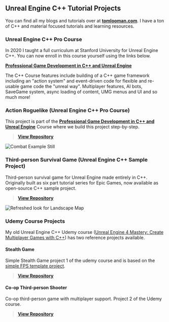 ## Unreal Engine C++ Tutorial Projects

You can find all my blogs and tutorials over at **[tomlooman.com](https://tomlooman.com)**. I have a ton of C++ and material focused tutorials and learning resources.

### Unreal Engine C++ Pro Course

In 2020 I taught a full curriculum at Stanford University for Unreal Engine C++. You can now enroll in this course yourself using the links below.

**[Professional Game Development in C++ and Unreal Engine](https://courses.tomlooman.com/p/unrealengine-cpp?coupon_code=COMMUNITY15&src=github)**

The C++ Course features include building of a C++ game framework including an "action system" and event-driven code for flexible and re-usable game code the "unreal way". Multiplayer features, AI bots, SaveGame system, async loading of content, UMG menus and UI and so much more!

### Action Roguelike (Unreal Engine C++ Pro Course)

This project is part of the **[Professional Game Development in C++ and Unreal Engine](https://courses.tomlooman.com/p/unrealengine-cpp?coupon_code=COMMUNITY15&src=github)** Course where we build this project step-by-step.

>**[View Repository](https://github.com/tomlooman/ActionRoguelike)**

![Combat Example Still](https://www.tomlooman.com/wp-content/uploads/2021/09/ue_course_herobanner_split_small.jpg)

### Third-person Survival Game (Unreal Engine C++ Sample Project)

Third-person survival game for Unreal Engine made entirely in C++. Originally built as six part tutorial series for Epic Games, now available as open-source C++ sample project.

>**[View Repository](https://github.com/tomlooman/EpicSurvivalGame)**

![Refreshed look for Landscape Map](https://www.tomlooman.com/wp-content/uploads/2015/04/section6_advancedanimbp031.jpg)

### Udemy Course Projects

My old Unreal Engine C++ Udemy course ([Unreal Engine 4 Mastery: Create Multiplayer Games with C++](https://www.udemy.com/course/unrealengine-cpp/)) has two reference projects available.

#### Stealth Game

Simple Stealth Game project 1 of the udemy course and is based on the [simple FPS template project](https://github.com/tomlooman/SimpleFPSTemplate). 

>**[View Repository](https://github.com/tomlooman/StealthGameUdemy)**

#### Co-op Third-person Shooter

Co-op third-person game with multiplayer support. Project 2 of the Udemy course.

>**[View Repository](https://github.com/tomlooman/CoopShooterUdemy)**
